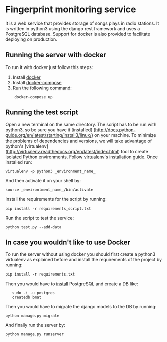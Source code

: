 # Fingerprint monitoring service
It is a web service that provides storage of songs plays in radio stations. It is written in python3 using the django
rest framework and uses a PostgreSQL database. Support for docker is also provided to facilitate deploying on production.

## Running the server with docker
To run it with docker just follow this steps:

1. Install [docker](https://docs.docker.com/engine/installation/)
2. Install [docker-compose](https://docs.docker.com/compose/install/)
3. Run the following command:
```
    docker-compose up
```

## Running the test script
Open a new terminal on the same directory.
The script has to be run with python3, so be sure you have it [installed] (http://docs.python-guide.org/en/latest/starting/install3/linux/) on your machine.
To minimize the problems of dependencies and versions, we will take advantage of python's
[virtualenv] (http://virtualenv.readthedocs.org/en/latest/index.html) tool to create isolated Python environments.
Follow [virtualenv](http://virtualenv.readthedocs.org/en/latest/virtualenv.html#installation)'s installation guide.
Once installed run:

    virtualenv -p python3 _environment_name_

And then activate it on your shell by:

    source _environtment_name_/bin/activate

Install the requirements for the script by running:

    pip install -r requirements_script.txt

Run the script to test the service:

    python test.py --add-data

## In case you wouldn't like to use Docker
To run the server without using docker you should first create a python3 virtualenv as explained before and install the
requirements of the project by running:

    pip install -r requirements.txt

Then you would have to [install](https://linode.com/docs/databases/postgresql/how-to-install-postgresql-on-ubuntu-16-04/)
PostgreSQL and create a DB like:
```
   sudo -i -u postgres
   createdb bmat
```

Then you would have to migrate the django models to the DB by running:

    python manage.py migrate

And finally run the server by:

    python manage.py runserver
